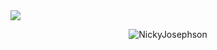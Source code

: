 <img align=center src="https://github-readme-stats.vercel.app/api?username=NickyJosephson&show_icons=true&hide_border=true&&count_private=true&include_all_commits=true"/>
<p align="center"> <img src="https://komarev.com/ghpvc/?username=NickyJosephson&label=Profile%20views&color=000000&style=flat" alt="NickyJosephson" /> </p>
